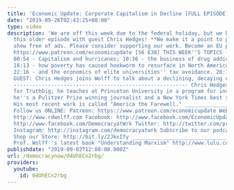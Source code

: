 ```yaml
---
title: 'Economic Update: Corporate Capitalism in Decline [FULL EPISODE]'
date: "2019-09-26T02:43:25+08:00"
type: video
description: 'We are off this week due to the federal holiday, but we hope you enjoy
  this older episode with guest Chris Hedges! **We make it a point to provide the
  show free of ads. Please consider supporting our work. Become an EU patron on Patreon:
  https://www.patreon.com/economicupdate [S6 E38] THIS WEEK''S TOPICS (w/timestamps):
  00:54 - Capitalism and hurricanes; 10:36 - the business of drug addiction and overdose;
  18:13 - how poverty has caused hookworm to resurface in North America; 20:34 - announcements;
  22:16 - and the economics of elite universities'' tax avoidance. 28:10 - SPECIAL
  GUEST: Chris Hedges joins Wolff to talk about a declining, decaying capitalism.
  -------------------------------------------------------- Chris Hedges is a columnist
  for TruthDig; he teaches at Princeton University in a program for incarcerated prisoners;
  he''s a Pulitzer Prize winning journalist and a New York Times best selling author.
  His most recent work is called "America the Farewell." ___________________________________________________________________
  Follow us ONLINE: Patreon: https://www.patreon.com/economicupdate Websites: http://www.democracyatwork.info/econo...
  http://www.rdwolff.com Facebook: http://www.facebook.com/EconomicUpdate http://www.facebook.com/RichardDWolff
  http://www.facebook.com/DemocracyatWrk Twitter: http://twitter.com/profwolff http://twitter.com/democracyatwrk
  Instagram: http://instagram.com/democracyatwrk Subscribe to our podcast: http://economicupdate.libsyn.com
  Shop our Store: http://bit.ly/2JkxIfy ________________________________________________________________
  Prof. Wolff''s latest book "Understanding Marxism" http://www.lulu.com/spotlight/democracyatwork'
publishdate: "2019-09-02T12:08:08.000Z"
url: /democracynow/04UhECn2rbg/
providers:
  youtube:
    id: 04UhECn2rbg
---
```

